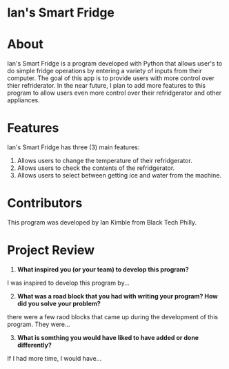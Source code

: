 # Ian's Smart Fridge

# About 
Ian's Smart Fridge is a program developed with Python that allows user's to do simple fridge operations by entering a variety of inputs from their computer. The goal of this app is to provide
users with more control over thier refriderator. In the near future, I plan to add more features to this program to allow users even more control over their refridgerator and other appliances.

# Features
Ian's Smart Fridge has three (3) main features:
1. Allows users to change the temperature of their refridgerator.
2. Allows users to check the contents of the refridgerator.
3. Allows users to select between getting ice and water from the machine.

# Contributors
This program was developed by Ian Kimble from Black Tech Philly.

# Project Review

1. <b>What inspired you (or your team) to develop this program?</b>

I was inspired to develop this program by...

2. <b>What was a road block that you had with writing your program? How did you solve your  problem?</b>

there were a few raod blocks that came up during the development of this program. They were...

3. <b>What is somthing you would have liked to have added or done differently?</b>

If I had more time, I would have...
